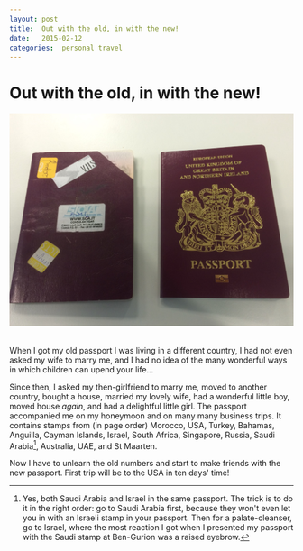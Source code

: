 ```yaml
---
layout: post
title:  Out with the old, in with the new! 
date:   2015-02-12 
categories:  personal travel 
---
```


# Out with the old, in with the new!


![|3103x2327](/images/FullSizeRender.1.jpg) 

When I got my old passport I was living in a different country, I had not even asked my wife to marry me, and I had no idea of the many wonderful ways in which children can upend your life… 

Since then, I asked my then-girlfriend to marry me, moved to another country, bought a house, married my lovely wife, had a wonderful little boy, moved house *again*, and had a delightful little girl. The passport accompanied me on my honeymoon and on many many business trips. It contains stamps from (in page order) Morocco, USA, Turkey, Bahamas, Anguilla, Cayman Islands, Israel, South Africa, Singapore, Russia, Saudi Arabia[^1], Australia, UAE, and St Maarten.

Now I have to unlearn the old numbers and start to make friends with the new passport. First trip will be to the USA in ten days' time!

[^1]: Yes, both Saudi Arabia and Israel in the same passport. The trick is to do it in the right order[^2]: go to Saudi Arabia first, because they won't even let you in with an Israeli stamp in your passport. Then for a palate-cleanser, go to Israel, where the most reaction I got when I presented my passport with the Saudi stamp at Ben-Gurion was a raised eyebrow.

[^2]: In point of fact I would argue that the correct order would be not to go to "Saudi" Arabia at all, and just spend time in Israel instead. I love travelling, and I generally find something good everywhere I go: the people, the climate, the landscape, the art, the architecture, the music, the food - something! Saudi Arabia is the first place to score a perfect zero in *every single column*. Israel, on the other hand, scores very highly in all categories. I will be very happy if I can avoid getting any Saudi stamps in my new passport for its entire decade of validity.

